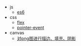 * js
  * [es6](es6/index)
* css
  * [flex](css/flex)
  * [pointer-event](css/pointer-event)
* canvas
  * [对png图进行描边、填充、阴影](others/canvas)